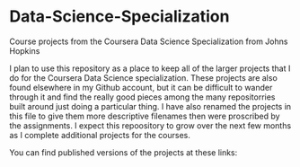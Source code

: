 # Data-Science-Specialization
Course projects from the Coursera Data Science Specialization from Johns Hopkins

I plan to use this repository as a place to keep all of the larger projects that I do for the Coursera Data Science specialization.  These projects are also found elsewhere in my Github account, but it can be difficult to wander through it and find the really good pieces among the many repositorries built around just doing a particular thing.  I have also renamed the projects in this file to give them more descriptive filenames then were proscribed by the assignments.  I expect this repoository to grow over the next few months as I complete additional projects for the courses.

You can find published versions of the projects at these links:
